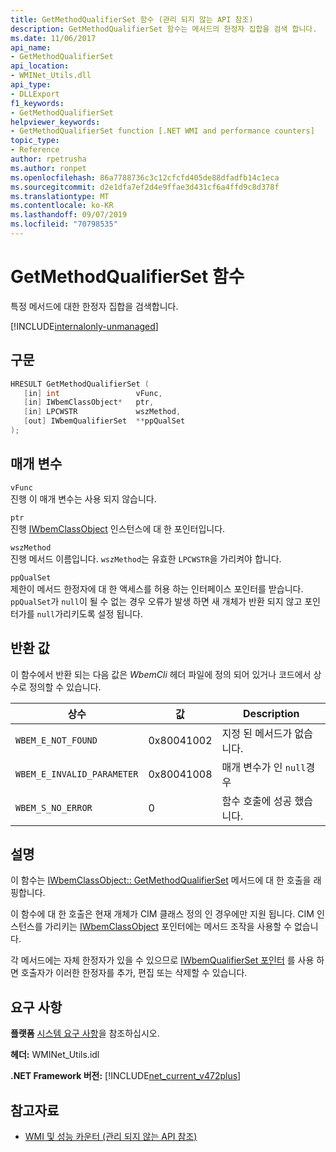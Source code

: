 ```yaml
---
title: GetMethodQualifierSet 함수 (관리 되지 않는 API 참조)
description: GetMethodQualifierSet 함수는 메서드의 한정자 집합을 검색 합니다.
ms.date: 11/06/2017
api_name:
- GetMethodQualifierSet
api_location:
- WMINet_Utils.dll
api_type:
- DLLExport
f1_keywords:
- GetMethodQualifierSet
helpviewer_keywords:
- GetMethodQualifierSet function [.NET WMI and performance counters]
topic_type:
- Reference
author: rpetrusha
ms.author: ronpet
ms.openlocfilehash: 86a7788736c3c12cfcfd405de88dfadfb14c1eca
ms.sourcegitcommit: d2e1dfa7ef2d4e9ffae3d431cf6a4ffd9c8d378f
ms.translationtype: MT
ms.contentlocale: ko-KR
ms.lasthandoff: 09/07/2019
ms.locfileid: "70798535"
---
```

# <a name="getmethodqualifierset-function"></a>GetMethodQualifierSet 함수

특정 메서드에 대한 한정자 집합을 검색합니다.

[!INCLUDE[internalonly-unmanaged](../../../../includes/internalonly-unmanaged.md)]

## <a name="syntax"></a>구문

```cpp
HRESULT GetMethodQualifierSet (
   [in] int                 vFunc,
   [in] IWbemClassObject*   ptr,
   [in] LPCWSTR             wszMethod,
   [out] IWbemQualifierSet  **ppQualSet
);
```

## <a name="parameters"></a>매개 변수

`vFunc`\
진행 이 매개 변수는 사용 되지 않습니다.

`ptr`\
진행 [IWbemClassObject](/windows/desktop/api/wbemcli/nn-wbemcli-iwbemclassobject) 인스턴스에 대 한 포인터입니다.

`wszMethod`\
진행 메서드 이름입니다. `wszMethod`는 유효한 `LPCWSTR`을 가리켜야 합니다.

`ppQualSet`\
제한이 메서드 한정자에 대 한 액세스를 허용 하는 인터페이스 포인터를 받습니다. `ppQualSet`가 `null`이 될 수 없는 경우 오류가 발생 하면 새 개체가 반환 되지 않고 포인터가를 `null`가리키도록 설정 됩니다.

## <a name="return-value"></a>반환 값

이 함수에서 반환 되는 다음 값은 *WbemCli* 헤더 파일에 정의 되어 있거나 코드에서 상수로 정의할 수 있습니다.

|상수  |값  |Description  |
|---------|---------|---------|
|`WBEM_E_NOT_FOUND` | 0x80041002 | 지정 된 메서드가 없습니다. |
|`WBEM_E_INVALID_PARAMETER` | 0x80041008 | 매개 변수가 인 `null`경우 |
|`WBEM_S_NO_ERROR` | 0 | 함수 호출에 성공 했습니다.  |

## <a name="remarks"></a>설명

이 함수는 [IWbemClassObject:: GetMethodQualifierSet](/windows/desktop/api/wbemcli/nf-wbemcli-iwbemclassobject-getmethodqualifierset) 메서드에 대 한 호출을 래핑합니다.

이 함수에 대 한 호출은 현재 개체가 CIM 클래스 정의 인 경우에만 지원 됩니다. CIM 인스턴스를 가리키는 [IWbemClassObject](/windows/desktop/api/wbemcli/nn-wbemcli-iwbemclassobject) 포인터에는 메서드 조작을 사용할 수 없습니다.

각 메서드에는 자체 한정자가 있을 수 있으므로 [IWbemQualifierSet 포인터](/windows/desktop/api/wbemcli/nn-wbemcli-iwbemqualifierset) 를 사용 하면 호출자가 이러한 한정자를 추가, 편집 또는 삭제할 수 있습니다.

## <a name="requirements"></a>요구 사항

**플랫폼** [시스템 요구 사항](../../get-started/system-requirements.md)을 참조하십시오.

**헤더:** WMINet_Utils.idl

**.NET Framework 버전:** [!INCLUDE[net_current_v472plus](../../../../includes/net-current-v472plus.md)]

## <a name="see-also"></a>참고자료

- [WMI 및 성능 카운터 (관리 되지 않는 API 참조)](index.md)

